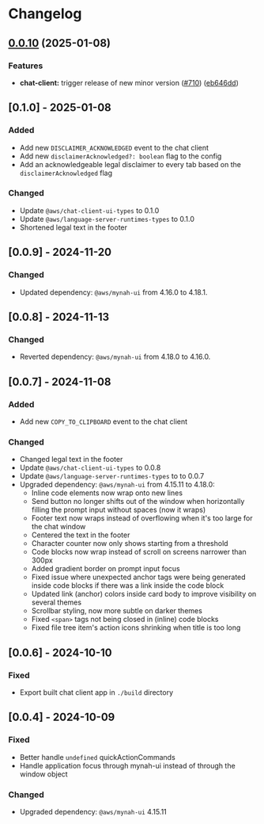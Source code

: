# Changelog

## [0.0.10](https://github.com/aws/language-servers/compare/chat-client/v0.0.9...chat-client/v0.0.10) (2025-01-08)


### Features

* **chat-client:** trigger release of new minor version ([#710](https://github.com/aws/language-servers/issues/710)) ([eb646dd](https://github.com/aws/language-servers/commit/eb646dd4cb633cea2709b397aa40b686fe528fc5))

## [0.1.0] - 2025-01-08

### Added

- Add new `DISCLAIMER_ACKNOWLEDGED` event to the chat client
- Add new `disclaimerAcknowledged?: boolean` flag to the config
- Add an acknowledgeable legal disclaimer to every tab based on the `disclaimerAcknowledged` flag

### Changed

- Update `@aws/chat-client-ui-types` to 0.1.0
- Update `@aws/language-server-runtimes-types` to 0.1.0
- Shortened legal text in the footer

## [0.0.9] - 2024-11-20

### Changed

- Updated dependency: `@aws/mynah-ui` from 4.16.0 to 4.18.1.

## [0.0.8] - 2024-11-13

### Changed

- Reverted dependency: `@aws/mynah-ui` from 4.18.0 to 4.16.0.

## [0.0.7] - 2024-11-08

### Added

- Add new `COPY_TO_CLIPBOARD` event to the chat client 

### Changed

- Changed legal text in the footer
- Update `@aws/chat-client-ui-types` to 0.0.8
- Update `@aws/language-server-runtimes-types` to to 0.0.7
- Upgraded dependency: `@aws/mynah-ui` from 4.15.11 to 4.18.0:
    - Inline code elements now wrap onto new lines 
    - Send button no longer shifts out of the window when horizontally filling the prompt input without spaces (now it wraps)
    - Footer text now wraps instead of overflowing when it's too large for the chat window 
    - Centered the text in the footer 
    - Character counter now only shows starting from a threshold
    - Code blocks now wrap instead of scroll on screens narrower than 300px 
    - Added gradient border on prompt input focus
    - Fixed issue where unexpected anchor tags were being generated inside code blocks if there was a link inside the code block
    - Updated link (anchor) colors inside card body to improve visibility on several themes
    - Scrollbar styling, now more subtle on darker themes 
    - Fixed `<span>` tags not being closed in (inline) code blocks
    - Fixed file tree item's action icons shrinking when title is too long 

## [0.0.6] - 2024-10-10

### Fixed

- Export built chat client app in `./build` directory

## [0.0.4] - 2024-10-09

### Fixed

- Better handle `undefined` quickActionCommands
- Handle application focus through mynah-ui instead of through the window object

### Changed

- Upgraded dependency: `@aws/mynah-ui` 4.15.11
